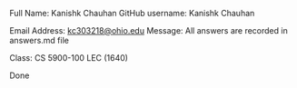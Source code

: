 Full Name: Kanishk Chauhan
GitHub username: Kanishk Chauhan

Email Address: kc303218@ohio.edu
Message: All answers are recorded in answers.md file

Class: CS 5900-100
       LEC (1640)

Done
